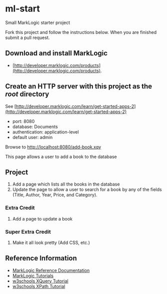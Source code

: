 # ml-start

Small MarkLogic starter project

Fork this project and follow the instructions below. When you are finished submit a pull request.

## Download and install MarkLogic

* [http://developer.marklogic.com/products](http://developer.marklogic.com/products).

## Create an HTTP server with this project as the *root* directory

See [http://developer.marklogic.com/learn/get-started-apps-2](http://developer.marklogic.com/learn/get-started-apps-2)

* port: 8080
* database: Documents
* authentication: application-level
* default user: admin

Browse to [http://localhost:8080/add-book.xqy](http://localhost:8080/add-book.xqy)

This page allows a user to add a book to the database

## Project

1. Add a page which lists all the books in the database
2. Update the page to allow a user to search for a book by any of the fields (Title, Author, Year, Price, and Category).

### Extra Credit

1. Add a page to update a book

### Super Extra Credit

1. Make it all look pretty (Add CSS, etc.)



## Reference Information

* [MarkLogic Reference Documentation](http://docs.marklogic.com/)
* [MarkLogic Tutorials](http://developer.marklogic.com/learn)
* [w3schools XQuery Tutorial](http://www.w3schools.com/xquery/default.asp)
* [w3schools XPath Tutorial](http://www.w3schools.com/xpath/default.asp)